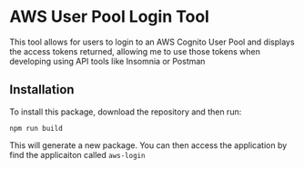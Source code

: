 # AWS User Pool Login Tool

This tool allows for users to login to an AWS Cognito User Pool and displays the access tokens returned, allowing me to use those tokens when developing using API tools like Insomnia or Postman

## Installation

To install this package, download the repository and then run:

```
npm run build
```

This will generate a new package.  You can then access the application by find the applicaiton called `aws-login`